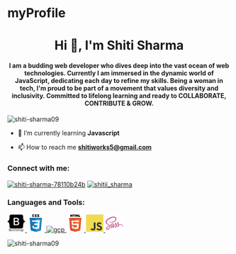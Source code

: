 # myProfile



<h1 align="center">Hi 👋, I'm Shiti Sharma</h1>
<h4 align="center">I am a budding web developer who dives deep into the vast ocean of web technologies. Currently I am immersed in the dynamic world of JavaScript, dedicating each day to refine my skills. Being a woman in tech, I'm proud to be part of a movement that values diversity and inclusivity. Committed to lifelong learning and ready to COLLABORATE, CONTRIBUTE & GROW.</h4>

<p align="left"> <img src="https://komarev.com/ghpvc/?username=shiti-sharma09&label=Profile%20views&color=0e75b6&style=flat" alt="shiti-sharma09" /> </p>

- 🌱 I’m currently learning **Javascript**

- 📫 How to reach me **shitiworks5@gmail.com**

<h3 align="left">Connect with me:</h3>
<p align="left">
<a href="https://linkedin.com/in/shiti-sharma-78110b24b" target="blank"><img align="center" src="https://raw.githubusercontent.com/rahuldkjain/github-profile-readme-generator/master/src/images/icons/Social/linked-in-alt.svg" alt="shiti-sharma-78110b24b" height="30" width="40" /></a>
<a href="https://instagram.com/shitii_sharma" target="blank"><img align="center" src="https://raw.githubusercontent.com/rahuldkjain/github-profile-readme-generator/master/src/images/icons/Social/instagram.svg" alt="shitii_sharma" height="30" width="40" /></a>
</p>

<h3 align="left">Languages and Tools:</h3>
<p align="left"> <a href="https://getbootstrap.com" target="_blank" rel="noreferrer"> <img src="https://raw.githubusercontent.com/devicons/devicon/master/icons/bootstrap/bootstrap-plain-wordmark.svg" alt="bootstrap" width="40" height="40"/> </a> <a href="https://www.w3schools.com/css/" target="_blank" rel="noreferrer"> <img src="https://raw.githubusercontent.com/devicons/devicon/master/icons/css3/css3-original-wordmark.svg" alt="css3" width="40" height="40"/> </a> <a href="https://cloud.google.com" target="_blank" rel="noreferrer"> <img src="https://www.vectorlogo.zone/logos/google_cloud/google_cloud-icon.svg" alt="gcp" width="40" height="40"/> </a> <a href="https://www.w3.org/html/" target="_blank" rel="noreferrer"> <img src="https://raw.githubusercontent.com/devicons/devicon/master/icons/html5/html5-original-wordmark.svg" alt="html5" width="40" height="40"/> </a> <a href="https://developer.mozilla.org/en-US/docs/Web/JavaScript" target="_blank" rel="noreferrer"> <img src="https://raw.githubusercontent.com/devicons/devicon/master/icons/javascript/javascript-original.svg" alt="javascript" width="40" height="40"/> </a> <a href="https://sass-lang.com" target="_blank" rel="noreferrer"> <img src="https://raw.githubusercontent.com/devicons/devicon/master/icons/sass/sass-original.svg" alt="sass" width="40" height="40"/> </a> </p>

<p><img align="left" src="https://github-readme-stats.vercel.app/api/top-langs?username=shiti-sharma09&show_icons=true&locale=en&layout=compact" alt="shiti-sharma09" /></p>



